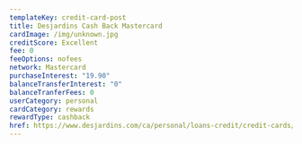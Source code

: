 ```yaml
---
templateKey: credit-card-post
title: Desjardins Cash Back Mastercard
cardImage: /img/unknown.jpg
creditScore: Excellent
fee: 0
feeOptions: nofees
network: Mastercard
purchaseInterest: "19.90"
balanceTransferInterest: "0"
balanceTranferFees: 0
userCategory: personal
cardCategory: rewards
rewardType: cashback
href: https://www.desjardins.com/ca/personal/loans-credit/credit-cards/cash-back/index.jsp
---
```

